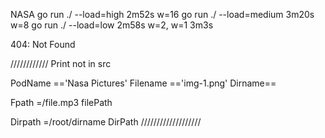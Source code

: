 


NASA
go run ./ --load=high          2m52s   w=16
go run ./ --load=medium         3m20s  w=8
go run ./ --load=low          2m58s  w=2, w=1 3m3s

<!DOCTYPE html>
404: Not Found

////////////
Print not in src

PodName =='Nasa Pictures'
Filename =='img-1.png'
Dirname==

Fpath =/file.mp3
filePath

Dirpath =/root/dirname
DirPath
///////////////////





